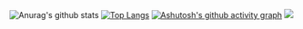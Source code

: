 <!---
yy-ma/yy-ma is a ✨ special ✨ repository because its `README.md` (this file) appears on your GitHub profile.
You can click the Preview link to take a look at your changes.
--->


![Anurag's github stats](https://github-readme-stats.vercel.app/api?username=yy-ma&show_icons=true)
[![Top Langs](https://github-readme-stats.vercel.app/api/top-langs/?username=yy-ma&layout=compact)](https://github.com/anuraghazra/github-readme-stats)
[![Ashutosh's github activity graph](https://activity-graph.herokuapp.com/graph?username=yy-ma&theme=dracula)](https://github.com/ashutosh00710/github-readme-activity-graph)
![](https://visitor-badge.glitch.me/badge?page_id=littleTreeme)

